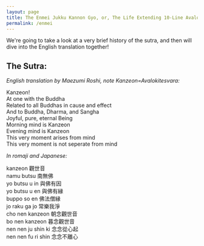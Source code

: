 ```yaml
---
layout: page
title: The Enmei Jukku Kannon Gyo, or, The Life Extending 10-Line Avalokitesvara Sutra
permalink: /enmei
---
```


We're going to take a look at a very brief history of the sutra, and then will dive into the English translation together! 

## The Sutra:

_English translation by Maezumi Roshi, note Kanzeon=Avalokitesvara:_

Kanzeon!  
At one with the Buddha  
Related to all Buddhas in cause and effect  
And to Buddha, Dharma, and Sangha  
Joyful, pure, eternal Being  
Morning mind is Kanzeon  
Evening mind is Kanzeon  
This very moment arises from mind  
This very moment is not seperate from mind  

_In romaji and Japanese:_

kanzeon 觀世音  
namu butsu 南無佛  
yo butsu u in 與佛有因  
yo butsu u en 與佛有縁  
buppo so en 佛法僧縁  
jo raku ga jo 常樂我淨  
cho nen kanzeon 朝念觀世音  
bo nen kanzeon 暮念觀世音  
nen nen ju shin ki 念念從心起  
nen nen fu ri shin 念念不離心  

